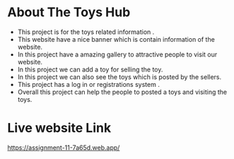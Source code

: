 # About The Toys Hub
* This project is for the toys related information . 
* This website have a nice banner which is contain information of the website.
* In this project have a amazing gallery to attractive people to visit our website.
* In this project we can add a toy for selling the toy.
* In this project we can also see the toys which is posted by the sellers.
* This project has a log in or registrations system .
* Overall this project can help the people to posted a toys and visiting the toys.

# Live website Link
https://assignment-11-7a65d.web.app/

